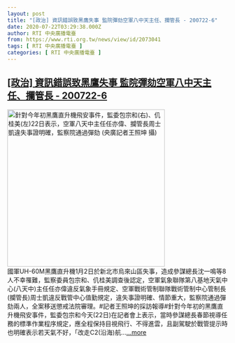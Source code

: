```yaml
---
layout: post
title: "[政治] 資訊錯誤致黑鷹失事 監院彈劾空軍八中天主任、攔管長 - 200722-6"
date: 2020-07-22T03:29:38.000Z
author: RTI 中央廣播電臺
from: https://www.rti.org.tw/news/view/id/2073041
tags: [ RTI 中央廣播電臺 ]
categories: [ RTI 中央廣播電臺 ]
---
```

<!--1595388578000-->
[[政治] 資訊錯誤致黑鷹失事 監院彈劾空軍八中天主任、攔管長 - 200722-6](https://www.rti.org.tw/news/view/id/2073041)
------

<div>
<img src="https://static.rti.org.tw/assets/thumbnails/2020/07/22/068ba242664b63a1f316f366df1d35ea.JPG" width="360" alt="針對今年初黑鷹直升機飛安事件，監委包宗和(右)、仉桂美(左)22日表示，空軍八天中主任任亦偉、攔管長周士凱違失事證明確，監察院通過彈劾 (央廣記者王照坤 攝)" title="針對今年初黑鷹直升機飛安事件，監委包宗和(右)、仉桂美(左)22日表示，空軍八天中主任任亦偉、攔管長周士凱違失事證明確，監察院通過彈劾 (央廣記者王照坤 攝)"><br>國軍UH-60M黑鷹直升機1月2日於新北市烏來山區失事，造成參謀總長沈一鳴等8人不幸罹難，監察委員包宗和、仉桂美調查後認定，空軍氣象聯隊第八基地天氣中心(八天中)主任任亦偉違反氣象手冊規定、空軍戰術管制聯隊戰術管制中心管制長(攔管長)周士凱違反戰管中心值勤規定，違失事證明確、情節重大，監察院通過彈劾兩人，全案移送懲戒法院審理。#記者王照坤的採訪報導#針對今年初的黑鷹直升機飛安事件，監委包宗和今天(22日)在記者會上表示，當時參謀總長春節視導任務的標準作業程序規定，應全程保持目視飛行、不得進雲，且副駕駛於戰管提示時也明確表示若天氣不好，「改走C2(沿海)航...<a target="_blank" href="https://www.rti.org.tw/news/view/id/2073041">...more</a>
</div>
